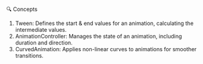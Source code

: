    
🔍 Concepts

1. Tween: Defines the start & end values for an animation, calculating the intermediate values.
2. AnimationController: Manages the state of an animation, including duration and direction.
3. CurvedAnimation: Applies non-linear curves to animations for smoother transitions.

